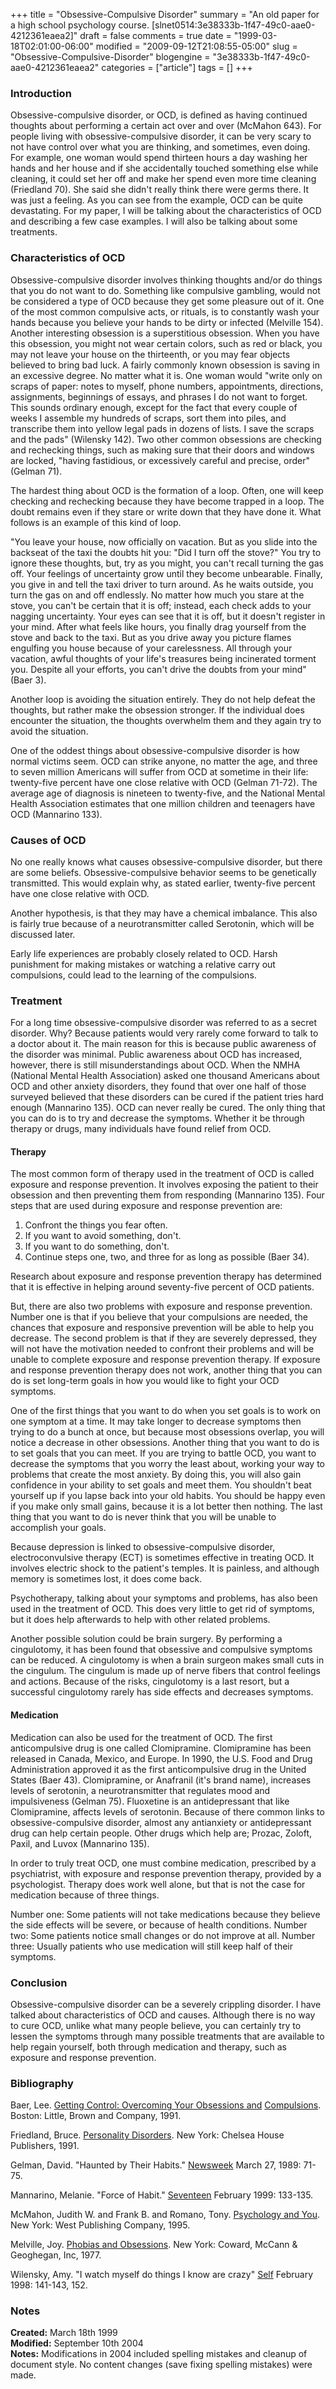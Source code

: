 +++
title = "Obsessive-Compulsive Disorder"
summary = "An old paper for a high school psychology course. [slnet0514:3e38333b-1f47-49c0-aae0-4212361eaea2]"
draft = false
comments = true
date = "1999-03-18T02:01:00-06:00"
modified = "2009-09-12T21:08:55-05:00"
slug = "Obsessive-Compulsive-Disorder"
blogengine = "3e38333b-1f47-49c0-aae0-4212361eaea2"
categories = ["article"]
tags = []
+++

<h3>Introduction</h3>
<p>Obsessive-compulsive disorder, or OCD, is defined as having continued thoughts about performing a certain act over and over (McMahon 643). For people living with obsessive-compulsive disorder, it can be very scary to not have control over what you are thinking, and sometimes, even doing. For example, one woman would spend thirteen hours a day washing her hands and her house and if she accidentally touched something else while cleaning, it could set her off and make her spend even more time cleaning (Friedland 70). She said she didn't really think there were germs there. It was just a feeling. As you can see from the example, OCD can be quite devastating. For my paper, I will be talking about the characteristics of OCD and describing a few case examples. I will also be talking about some treatments.</p>
<h3>Characteristics of OCD</h3>
<p>Obsessive-compulsive disorder involves thinking thoughts and/or do things that you do not want to do. Something like compulsive gambling, would not be considered a type of OCD because they get some pleasure out of it. One of the most common compulsive acts, or rituals, is to constantly wash your hands because you believe your hands to be dirty or infected (Melville 154). Another interesting obsession is a superstitious obsession. When you have this obsession, you might not wear certain colors, such as red or black, you may not leave your house on the thirteenth, or you may fear objects believed to bring bad luck. A fairly commonly known obsession is saving in an excessive degree. No matter what it is. One woman would "write only on scraps of paper: notes to myself, phone numbers, appointments, directions, assignments, beginnings of essays, and phrases I do not want to forget. This sounds ordinary enough, except for the fact that every couple of weeks I assemble my hundreds of scraps, sort them into piles, and transcribe them into yellow legal pads in dozens of lists. I save the scraps and the pads" (Wilensky 142). Two other common obsessions are checking and rechecking things, such as making sure that their doors and windows are locked, "having fastidious, or excessively careful and precise, order" (Gelman 71).</p>
<p>The hardest thing about OCD is the formation of a loop. Often, one will keep checking and rechecking because they have become trapped in a loop. The doubt remains even if they stare or write down that they have done it. What follows is an example of this kind of loop.</p>
<p>"You leave your house, now officially on vacation. But as you slide into the backseat of the taxi the doubts hit you: "Did I turn off the stove?" You try to ignore these thoughts, but, try as you might, you can't recall turning the gas off. Your feelings of uncertainty grow until they become unbearable. Finally, you give in and tell the taxi driver to turn around. As he waits outside, you turn the gas on and off endlessly. No matter how much you stare at the stove, you can't be certain that it is off; instead, each check adds to your nagging uncertainty. Your eyes can see that it is off, but it doesn't register in your mind. After what feels like hours, you finally drag yourself from the stove and back to the taxi. But as you drive away you picture flames engulfing you house because of your carelessness. All through your vacation, awful thoughts of your life's treasures being incinerated torment you. Despite all your efforts, you can't drive the doubts from your mind" (Baer 3).</p>
<p>Another loop is avoiding the situation entirely. They do not help defeat the thoughts, but rather make the obsession stronger. If the individual does encounter the situation, the thoughts overwhelm them and they again try to avoid the situation.</p>
<p>One of the oddest things about obsessive-compulsive disorder is how normal victims seem. OCD can strike anyone, no matter the age, and three to seven million Americans will suffer from OCD at sometime in their life: twenty-five percent have one close relative with OCD (Gelman 71-72). The average age of diagnosis is nineteen to twenty-five, and the National Mental Health Association estimates that one million children and teenagers have OCD (Mannarino 133).</p>
<h3>Causes of OCD</h3>
<p>No one really knows what causes obsessive-compulsive disorder, but there are some beliefs. Obsessive-compulsive behavior seems to be genetically transmitted. This would explain why, as stated earlier, twenty-five percent have one close relative with OCD.</p>
<p>Another hypothesis, is that they may have a chemical imbalance. This also is fairly true because of a neurotransmitter called Serotonin, which will be discussed later.</p>
<p>Early life experiences are probably closely related to OCD. Harsh punishment for making mistakes or watching a relative carry out compulsions, could lead to the learning of the compulsions.</p>
<h3>Treatment</h3>
<p>For a long time obsessive-compulsive disorder was referred to as a secret disorder. Why? Because patients would very rarely come forward to talk to a doctor about it. The main reason for this is because public awareness of the disorder was minimal. Public awareness about OCD has increased, however, there is still misunderstandings about OCD. When the NMHA (National Mental Health Association) asked one thousand Americans about OCD and other anxiety disorders, they found that over one half of those surveyed believed that these disorders can be cured if the patient tries hard enough (Mannarino 135). OCD can never really be cured. The only thing that you can do is to try and decrease the symptoms. Whether it be through therapy or drugs, many individuals have found relief from OCD.</p>
<h4>Therapy</h4>
<p>The most common form of therapy used in the treatment of OCD is called exposure and response prevention. It involves exposing the patient to their obsession and then preventing them from responding (Mannarino 135). Four steps that are used during exposure and response prevention are:</p>
<ol>
<li>Confront the things you fear often.</li>
<li>If you want to avoid something, don't.</li>
<li>If you want to do something, don't.</li>
<li>Continue steps one, two, and three for as long as possible (Baer 34).</li>
</ol>
<p>Research about exposure and response prevention therapy has determined that it is effective in helping around seventy-five percent of OCD patients.</p>
<p>But, there are also two problems with exposure and response prevention. Number one is that if you believe that your compulsions are needed, the chances that exposure and responsive prevention will be able to help you decrease. The second problem is that if they are severely depressed, they will not have the motivation needed to confront their problems and will be unable to complete exposure and response prevention therapy. If exposure and response prevention therapy does not work, another thing that you can do is set long-term goals in how you would like to fight your OCD symptoms.</p>
<p>One of the first things that you want to do when you set goals is to work on one symptom at a time. It may take longer to decrease symptoms then trying to do a bunch at once, but because most obsessions overlap, you will notice a decrease in other obsessions. Another thing that you want to do is to set goals that you can meet. If you are trying to battle OCD, you want to decrease the symptoms that you worry the least about, working your way to problems that create the most anxiety. By doing this, you will also gain confidence in your ability to set goals and meet them. You shouldn't beat yourself up if you lapse back into your old habits. You should be happy even if you make only small gains, because it is a lot better then nothing. The last thing that you want to do is never think that you will be unable to accomplish your goals.</p>
<p>Because depression is linked to obsessive-compulsive disorder, electroconvulsive therapy (ECT) is sometimes effective in treating OCD. It involves electric shock to the patient's temples. It is painless, and although memory is sometimes lost, it does come back.</p>
<p>Psychotherapy, talking about your symptoms and problems, has also been used in the treatment of OCD. This does very little to get rid of symptoms, but it does help afterwards to help with other related problems.</p>
<p>Another possible solution could be brain surgery. By performing a cingulotomy, it has been found that obsessive and compulsive symptoms can be reduced. A cingulotomy is when a brain surgeon makes small cuts in the cingulum. The cingulum is made up of nerve fibers that control feelings and actions. Because of the risks, cingulotomy is a last resort, but a successful cingulotomy rarely has side effects and decreases symptoms.</p>
<h4>Medication</h4>
<p>Medication can also be used for the treatment of OCD. The first anticompulsive drug is one called Clomipramine. Clomipramine has been released in Canada, Mexico, and Europe. In 1990, the U.S. Food and Drug Administration approved it as the first anticompulsive drug in the United States (Baer 43). Clomipramine, or Anafranil (it's brand name), increases levels of serotonin, a neurotransmitter that regulates mood and impulsiveness (Gelman 75). Fluoxetine is an antidepressant that like Clomipramine, affects levels of serotonin. Because of there common links to obsessive-compulsive disorder, almost any antianxiety or antidepressant drug can help certain people. Other drugs which help are; Prozac, Zoloft, Paxil, and Luvox (Mannarino 135).</p>
<p>In order to truly treat OCD, one must combine medication, prescribed by a psychiatrist, with exposure and response prevention therapy, provided by a psychologist. Therapy does work well alone, but that is not the case for medication because of three things.</p>
<p>Number one: Some patients will not take medications because they believe the side effects will be severe, or because of health conditions. Number two: Some patients notice small changes or do not improve at all. Number three: Usually patients who use medication will still keep half of their symptoms.</p>
<h3>Conclusion</h3>
<p>Obsessive-compulsive disorder can be a severely crippling disorder. I have talked about characteristics of OCD and causes. Although there is no way to cure OCD, unlike what many people believe, you can certainly try to lessen the symptoms through many possible treatments that are available to help regain yourself, both through medication and therapy, such as exposure and response prevention.</p>
<h3>Bibliography</h3>
<p>Baer, Lee. <span style="text-decoration: underline;">Getting Control: Overcoming Your Obsessions and</span> <span style="text-decoration: underline;">Compulsions</span>. Boston: Little, Brown and Company, 1991.</p>
<p>Friedland, Bruce. <span style="text-decoration: underline;">Personality Disorders</span>. New York: Chelsea House Publishers, 1991.</p>
<p>Gelman, David. "Haunted by Their Habits." <span style="text-decoration: underline;">Newsweek</span> March 27, 1989: 71-75.</p>
<p>Mannarino, Melanie. "Force of Habit." <span style="text-decoration: underline;">Seventeen</span> February 1999: 133-135.</p>
<p>McMahon, Judith W. and Frank B. and Romano, Tony. <span style="text-decoration: underline;">Psychology and You</span>. New York: West Publishing Company, 1995.</p>
<p>Melville, Joy. <span style="text-decoration: underline;">Phobias and Obsessions</span>. New York: Coward, McCann &amp; Geoghegan, Inc, 1977.</p>
<p>Wilensky, Amy. "I watch myself do things I know are crazy" <span style="text-decoration: underline;">Self</span> February 1998: 141-143, 152.</p>
<h3>Notes</h3>
<p><strong>Created:</strong> March 18th 1999<br /><strong>Modified:</strong> September 10th 2004<br /><strong>Notes:</strong> Modifications in 2004 included spelling mistakes and cleanup of document style. No content changes (save fixing spelling mistakes) were made.</p>
